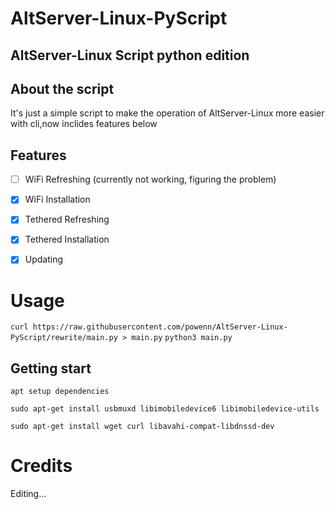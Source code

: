 # AltServer-Linux-PyScript
## AltServer-Linux Script python edition

## About the script 

It's just a simple script to make the operation of AltServer-Linux more easier with cli,now inclides features below

## Features

- [ ] WiFi Refreshing (currently not working, figuring the problem)
- [x] WiFi Installation
- [x] Tethered Refreshing
- [x] Tethered Installation
- [x] Updating


# Usage

`curl https://raw.githubusercontent.com/powenn/AltServer-Linux-PyScript/rewrite/main.py > main.py`
`python3 main.py`

## Getting start

`apt setup dependencies`
```
sudo apt-get install usbmuxd libimobiledevice6 libimobiledevice-utils
```
```
sudo apt-get install wget curl libavahi-compat-libdnssd-dev
```

# Credits

Editing...
